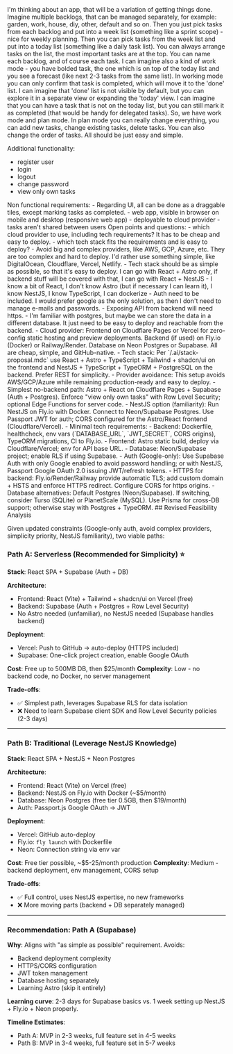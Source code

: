 <functional>
I'm thinking about an app, that will be a variation of getting things done. Imagine multiple backlogs, that can be managed separately, for example: garden, work, house, diy, other, default and so on. Then you just pick tasks from each backlog and put into a week list (something like a sprint scope) - nice for weekly planning. Then you can pick tasks from the week list and put into a today list (something like a daily task list). You can always arrange tasks on the list, the most important tasks are at the top. You can name each backlog, and of course each task. I can imagine also a kind of work mode - you have bolded task, the one which is on top of the today list and you see a forecast (like next 2-3 tasks from the same list). In working mode you can only confirm that task is completed, which will move it to the 'done' list. I can imagine that 'done' list is not visible by default, but you can explore it in a separate view or expanding the 'today' view. I can imagine that you can have a task that is not on the today list, but you can still mark it as completed (that would be handy for delegated tasks).
So, we have work mode and plan mode. In plan mode you can really change everything, you can add new tasks, change existing tasks, delete tasks. You can also change the order of tasks. All should be just easy and simple.

Additional functionality:
- register user
- login
- logout
- change password
- view only own tasks
</functional>

<non-functional>
Non functional requirements:
- Regarding UI, all can be done as a draggable tiles, except marking tasks as completed.
- web app, visible in browser on mobile and desktop (responsive web app)
- deployable to cloud provider
- tasks aren't shared between users
</non-functional>

<open-points>
Open points and questions:
- which cloud provider to use, including tech requirements? It has to be cheap and easy to deploy.
- which tech stack fits the requirements and is easy to deploy?
- Avoid big and complex providers, like AWS, GCP, Azure, etc. They are too complex and hard to deploy. I'd rather use something simple, like DigitalOcean, Cloudflare, Vercel, Netlify.
- Tech stack should be as simple as possible, so that it's easy to deploy. I can go with React + Astro only, if backend stuff will be covered with that, I can go with React + NestJS
- I know a bit of React, I don't know Astro (but if necessary I can learn it), I know NestJS, I know TypeScript, I can dockerize
- Auth need to be included. I would prefer google as the only solution, as then I don't need to manage e-mails and passwords.
- Exposing API from backend will need https.
- I'm familiar with postgres, but maybe we can store the data in a different database. It just need to be easy to deploy and reachable from the backend.
</open-points>

<answers-gpt-5>
- Cloud provider: Frontend on Cloudflare Pages or Vercel for zero-config static hosting and preview deployments. Backend (if used) on Fly.io (Docker) or Railway/Render. Database on Neon Postgres or Supabase. All are cheap, simple, and GitHub-native.
- Tech stack: Per `/.ai/stack-proposal.mdc` use React + Astro + TypeScript + Tailwind + shadcn/ui on the frontend and NestJS + TypeScript + TypeORM + PostgreSQL on the backend. Prefer REST for simplicity.
- Provider avoidance: This setup avoids AWS/GCP/Azure while remaining production-ready and easy to deploy.
- Simplest no-backend path: Astro + React on Cloudflare Pages + Supabase (Auth + Postgres). Enforce "view only own tasks" with Row Level Security; optional Edge Functions for server code.
- NestJS option (familiarity): Run NestJS on Fly.io with Docker. Connect to Neon/Supabase Postgres. Use Passport JWT for auth; CORS configured for the Astro/React frontend (Cloudflare/Vercel).
- Minimal tech requirements:
  - Backend: Dockerfile, healthcheck, env vars (`DATABASE_URL`, `JWT_SECRET`, CORS origins), TypeORM migrations, CI to Fly.io.
  - Frontend: Astro static build, deploy via Cloudflare/Vercel; env for API base URL.
  - Database: Neon/Supabase project; enable RLS if using Supabase.
- Auth (Google-only): Use Supabase Auth with only Google enabled to avoid password handling; or with NestJS, Passport Google OAuth 2.0 issuing JWT/refresh tokens.
- HTTPS for backend: Fly.io/Render/Railway provide automatic TLS; add custom domain + HSTS and enforce HTTPS redirect. Configure CORS for https origins.
- Database alternatives: Default Postgres (Neon/Supabase). If switching, consider Turso (SQLite) or PlanetScale (MySQL). Use Prisma for cross-DB support; otherwise stay with Postgres + TypeORM.
</answers-gpt-5>

<answers-claude>
## Revised Feasibility Analysis

Given updated constraints (Google-only auth, avoid complex providers, simplicity priority, NestJS familiarity), two viable paths:

### Path A: Serverless (Recommended for Simplicity) ⭐
**Stack**: React SPA + Supabase (Auth + DB)

**Architecture**:
- Frontend: React (Vite) + Tailwind + shadcn/ui on Vercel (free)
- Backend: Supabase (Auth + Postgres + Row Level Security)
- No Astro needed (unfamiliar), no NestJS needed (Supabase handles backend)

**Deployment**:
- Vercel: Push to GitHub → auto-deploy (HTTPS included)
- Supabase: One-click project creation, enable Google OAuth

**Cost**: Free up to 500MB DB, then $25/month
**Complexity**: Low - no backend code, no Docker, no server management

**Trade-offs**:
- ✅ Simplest path, leverages Supabase RLS for data isolation
- ❌ Need to learn Supabase client SDK and Row Level Security policies (2-3 days)

---

### Path B: Traditional (Leverage NestJS Knowledge)
**Stack**: React SPA + NestJS + Neon Postgres

**Architecture**:
- Frontend: React (Vite) on Vercel (free)
- Backend: NestJS on Fly.io with Docker (~$5/month)
- Database: Neon Postgres (free tier 0.5GB, then $19/month)
- Auth: Passport.js Google OAuth → JWT

**Deployment**:
- Vercel: GitHub auto-deploy
- Fly.io: `fly launch` with Dockerfile
- Neon: Connection string via env var

**Cost**: Free tier possible, ~$5-25/month production
**Complexity**: Medium - backend deployment, env management, CORS setup

**Trade-offs**:
- ✅ Full control, uses NestJS expertise, no new frameworks
- ❌ More moving parts (backend + DB separately managed)

---

### Recommendation: Path A (Supabase)

**Why**: Aligns with "as simple as possible" requirement. Avoids:
- Backend deployment complexity
- HTTPS/CORS configuration
- JWT token management
- Database hosting separately
- Learning Astro (skip it entirely)

**Learning curve**: 2-3 days for Supabase basics vs. 1 week setting up NestJS + Fly.io + Neon properly.

**Timeline Estimates**:
- Path A: MVP in 2-3 weeks, full feature set in 4-5 weeks
- Path B: MVP in 3-4 weeks, full feature set in 5-7 weeks
</answers-claude>
